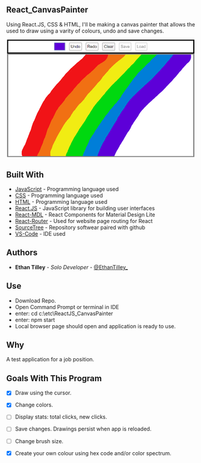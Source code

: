 ## React_CanvasPainter
Using React.JS, CSS & HTML, I'll be making a canvas painter that allows the used to draw using a varity of colours, undo and save changes.

![Demo Pic](/src/DemoCapture.PNG "Demo of Project")

## Built With

* [JavaScript](https://www.javascript.com/) - Programming language used
* [CSS](https://www.w3schools.com/css/css_intro.asp) - Programming language used
* [HTML](https://www.w3schools.com/html/) - Programming language used
* [React.JS](https://reactjs.org/) - JavaScript library for building user interfaces
* [React-MDL](https://tleunen.github.io/react-mdl/) - React Components for Material Design Lite
* [React-Router](https://github.com/ReactTraining/react-router) - Used for website page routing for React
* [SourceTree](https://www.sourcetreeapp.com/) - Repository softwear paired with github
* [VS-Code](https://code.visualstudio.com/) - IDE used

## Authors

* **Ethan Tilley** - *Solo Developer* - [@EthanTilley_](https://twitter.com/EthanTilley_)

## Use
* Download Repo.
* Open Command Prompt or terminal in IDE 
* enter: cd c:\etc\ReactJS_CanvasPainter
* enter: npm start
* Local browser page should open and application is ready to use.

## Why

A test application for a job position.

## Goals With This Program
- [X] Draw using the cursor.
- [X] Change colors.
- [ ] Display stats: total clicks, new clicks.
- [ ] Save changes. Drawings persist when app is reloaded.
- [ ] Change brush size.
- [X] Create your own colour using hex code and/or color spectrum.

